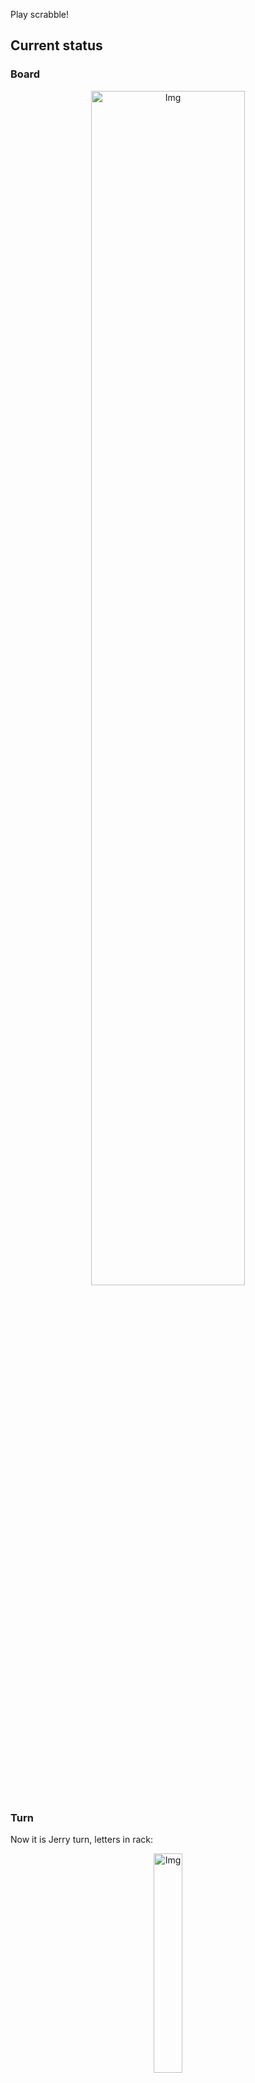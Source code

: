 
Play scrabble!
## Current status
### Board
<p align="center">
<img src="https://raw.githubusercontent.com/radosz99/radosz99/main/board.png" width=70% alt="Img"/>
    </p>
    
### Turn
Now it is Jerry turn, letters in rack:
<p align="center">
<img src="https://raw.githubusercontent.com/radosz99/radosz99/main/rack.png" width=30% alt="Img"/>
</p>

### Game score
| Id | Player name | Points |
  | - | - | - |  
|0 | Tom | 164
|1 | Jerry | 144
## Make the move
Make the move and insert the letters by creating an [issue](https://github.com/radosz99/radosz99/issues/new?title=scrabble%7Cmove%7C7%3AA%3ARIDE&body=Just+push+%27Submit+new+issue%27+or+update+with+your+move.) according to the rules or...

## Possibly best moves  
Are you sure? :smiling_imp: :smiling_imp: :smiling_imp:
<details>
  <summary>Spoiler warning!</summary>
  
  | Id | Move | Issue link | Points |
  | - | - | - | - |  
|1| F:4:ecualice | [scrabble&#124;move&#124;F:4:ecualice](https://github.com/radosz99/radosz99/issues/new?title=scrabble%7Cmove%7CF%3A4%3Aecualice&body=Just+push+%27Submit+new+issue%27+or+update+with+your+move.) | 64 
|2| E:4:enciela | [scrabble&#124;move&#124;E:4:enciela](https://github.com/radosz99/radosz99/issues/new?title=scrabble%7Cmove%7CE%3A4%3Aenciela&body=Just+push+%27Submit+new+issue%27+or+update+with+your+move.) | 36 
|3| E:4:enlacie | [scrabble&#124;move&#124;E:4:enlacie](https://github.com/radosz99/radosz99/issues/new?title=scrabble%7Cmove%7CE%3A4%3Aenlacie&body=Just+push+%27Submit+new+issue%27+or+update+with+your+move.) | 36 
|4| E:4:enlucia | [scrabble&#124;move&#124;E:4:enlucia](https://github.com/radosz99/radosz99/issues/new?title=scrabble%7Cmove%7CE%3A4%3Aenlucia&body=Just+push+%27Submit+new+issue%27+or+update+with+your+move.) | 36 
|5| E:4:enuclea | [scrabble&#124;move&#124;E:4:enuclea](https://github.com/radosz99/radosz99/issues/new?title=scrabble%7Cmove%7CE%3A4%3Aenuclea&body=Just+push+%27Submit+new+issue%27+or+update+with+your+move.) | 36 
|6| C:2:alunice | [scrabble&#124;move&#124;C:2:alunice](https://github.com/radosz99/radosz99/issues/new?title=scrabble%7Cmove%7CC%3A2%3Aalunice&body=Just+push+%27Submit+new+issue%27+or+update+with+your+move.) | 22 
|7| C:0:alucine | [scrabble&#124;move&#124;C:0:alucine](https://github.com/radosz99/radosz99/issues/new?title=scrabble%7Cmove%7CC%3A0%3Aalucine&body=Just+push+%27Submit+new+issue%27+or+update+with+your+move.) | 20 
|8| E:0:alucine | [scrabble&#124;move&#124;E:0:alucine](https://github.com/radosz99/radosz99/issues/new?title=scrabble%7Cmove%7CE%3A0%3Aalucine&body=Just+push+%27Submit+new+issue%27+or+update+with+your+move.) | 18 
|9| E:2:alunice | [scrabble&#124;move&#124;E:2:alunice](https://github.com/radosz99/radosz99/issues/new?title=scrabble%7Cmove%7CE%3A2%3Aalunice&body=Just+push+%27Submit+new+issue%27+or+update+with+your+move.) | 18 
|10| C:1:lucina | [scrabble&#124;move&#124;C:1:lucina](https://github.com/radosz99/radosz99/issues/new?title=scrabble%7Cmove%7CC%3A1%3Alucina&body=Just+push+%27Submit+new+issue%27+or+update+with+your+move.) | 18 
</details>
    
## Latest moves

| Id | Type | Move / Letters to replace | Created words / New letters | Date | Points | Player | Who |
| - | - | - | - | - | - | - | - |
|8| INSERT | 10:J:gorda | ['GORDA'] | 12/07/2022, 02:24:04 | 14 | Tom | [radosz99](github.com/radosz99) |
|7| INSERT | 5:C:nuncios | ['NUNCIOS'] | 12/07/2022, 02:09:52 | 15 | Jerry | [radosz99](github.com/radosz99) |
|6| INSERT | 3:H:buenos | ['BUENOS'] | 12/07/2022, 01:57:19 | 22 | Tom | [radosz99](github.com/radosz99) |
|5| INSERT | I:2:queseado | ['QUESEADO'] | 12/07/2022, 01:46:33 | 71 | Jerry | [radosz99](github.com/radosz99) |
|4| INSERT | N:8:alalau | ['ALALAU'] | 12/07/2022, 01:45:20 | 16 | Tom | [radosz99](github.com/radosz99) |
|3| INSERT | H:11:hado | ['HADO'] | 12/07/2022, 01:43:34 | 36 | Jerry | [radosz99](github.com/radosz99) |
|2| INSERT | 12:G:farderia | ['FARDERIA'] | 12/07/2022, 01:42:40 | 84 | Tom | [radosz99](github.com/radosz99) |
|1| INSERT | L:6:lembrar | ['LEMBRAR'] | 12/07/2022, 01:42:05 | 22 | Jerry | [radosz99](github.com/radosz99) |
|0| INSERT | 7:H:tarjen | ['TARJEN'] | 12/07/2022, 01:40:43 | 28 | Tom | [radosz99](github.com/radosz99) |